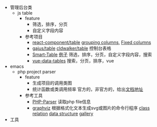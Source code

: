 * 管理后台类
  * js table 
    * feature
      * 筛选，排序，分页
      * 自定义字段内容
    * 参考项目
      * [react-component/table](https://github.com/react-component/table) [grouping columns](http://react-component.github.io/table/examples/grouping-columns.html), [Fixed columns](http://react-component.github.io/table/examples/fixedColumns-auto-height.html)
      * [gajus/table](https://github.com/gajus/table#table-usage-column-width) [cldwalker/table](https://github.com/cldwalker/table) 控制台表格
      * [Smart-Table](https://github.com/lorenzofox3/Smart-Table) [例子](https://smart-table.github.io/www/dist/demo.html) 筛选，排序，分页，自定义字段内容，搜索
      * [vue-data-tables](https://github.com/njleonzhang/vue-data-tables) 搜索，分页，排序，vue
* emacs
  * php project parser
    * feature
      * 生成项目的调用类图
      * 统计函数或类调用频率 官方的，非官方的，给出[文档地址](http://php.net/)
    * 参考工具
      * [PHP-Parser](https://github.com/nikic/PHP-Parser) 读取php file信息
      * [graphviz](https://gitlab.com/graphviz/graphviz) 根据格式化文本生成svg或图片的命令行程序 [class relation](https://graphviz.gitlab.io/_pages/Gallery/directed/Genetic_Programming.html) [data structure](https://graphviz.gitlab.io/_pages/Gallery/directed/datastruct.html) [gallery](http://www.graphviz.org/gallery/)
 * 工具
